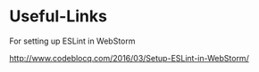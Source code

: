 # Useful-Links

For setting up ESLint in WebStorm

http://www.codeblocq.com/2016/03/Setup-ESLint-in-WebStorm/
